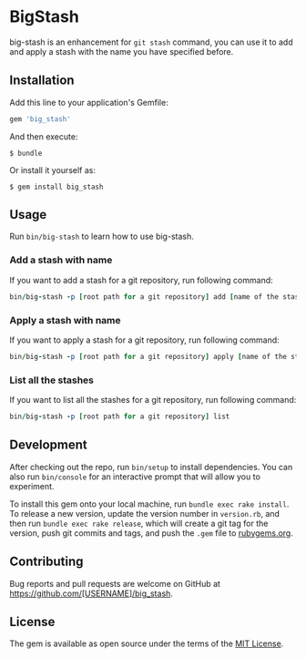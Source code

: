 # BigStash

big-stash is an enhancement for `git stash` command, you can use it to add and apply a stash with the name you have specified before.

## Installation

Add this line to your application's Gemfile:

```ruby
gem 'big_stash'
```

And then execute:

    $ bundle

Or install it yourself as:

    $ gem install big_stash

## Usage

Run `bin/big-stash` to learn how to use big-stash.

### Add a stash with name

If you want to add a stash for a git repository, run following command:

``` ruby
bin/big-stash -p [root path for a git repository] add [name of the stash]
```

### Apply a stash with name

If you want to apply a stash for a git repository, run following command:

``` ruby
bin/big-stash -p [root path for a git repository] apply [name of the stash]
```

### List all the stashes

If you want to list all the stashes for a git repository, run following command:

``` ruby
bin/big-stash -p [root path for a git repository] list
```

## Development

After checking out the repo, run `bin/setup` to install dependencies. You can also run `bin/console` for an interactive prompt that will allow you to experiment.

To install this gem onto your local machine, run `bundle exec rake install`. To release a new version, update the version number in `version.rb`, and then run `bundle exec rake release`, which will create a git tag for the version, push git commits and tags, and push the `.gem` file to [rubygems.org](https://rubygems.org).

## Contributing

Bug reports and pull requests are welcome on GitHub at https://github.com/[USERNAME]/big_stash.

## License

The gem is available as open source under the terms of the [MIT License](http://opensource.org/licenses/MIT).

